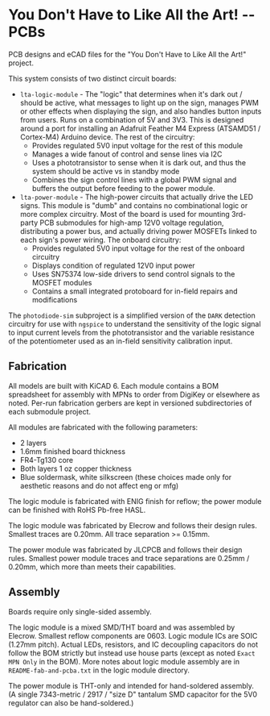 
You Don't Have to Like All the Art! -- PCBs
===========================================

PCB designs and eCAD files for the "You Don't Have to Like All the Art!" project.

This system consists of two distinct circuit boards:

* `lta-logic-module` - The "logic" that determines when it's dark out / should be active, what
  messages to light up on the sign, manages PWM or other effects when displaying the sign, and
  also handles button inputs from users. Runs on a combination of 5V and 3V3. This is designed
  around a port for installing an Adafruit Feather M4 Express (ATSAMD51 / Cortex-M4) Arduino
  device. The rest of the circuitry:
  * Provides regulated 5V0 input voltage for the rest of this module
  * Manages a wide fanout of control and sense lines via I2C
  * Uses a phototransistor to sense when it is dark out, and thus the system should be active
    vs in standby mode
  * Combines the sign control lines with a global PWM signal and buffers the output before feeding
    to the power module.
* `lta-power-module` - The high-power circuits that actually drive the LED signs. This module is
  "dumb" and contains no combinational logic or more complex circuitry. Most of the board is used
  for mounting 3rd-party PCB submodules for high-amp 12V0 voltage regulation, distributing a
  power bus, and actually driving power MOSFETs linked to each sign's power wiring. The onboard
  circuitry:
  * Provides regulated 5V0 input voltage for the rest of the onboard circuitry
  * Displays condition of regulated 12V0 input power
  * Uses SN75374 low-side drivers to send control signals to the MOSFET modules
  * Contains a small integrated protoboard for in-field repairs and modifications

The `photodiode-sim` subproject is a simplified version of the `DARK` detection circuitry for use
with `ngspice` to understand the sensitivity of the logic signal to input current levels from the
phototransistor and the variable resistance of the potentiometer used as an in-field sensitivity
calibration input.

Fabrication
-----------

All models are built with KiCAD 6. Each module contains a BOM spreadsheet for assembly with MPNs to
order from DigiKey or elsewhere as noted. Per-run fabrication gerbers are kept in versioned
subdirectories of each submodule project.

All modules are fabricated with the following parameters:

* 2 layers
* 1.6mm finished board thickness
* FR4-Tg130 core
* Both layers 1 oz copper thickness
* Blue soldermask, white silkscreen (these choices made only for aesthetic reasons and do not
  affect eng or mfg)

The logic module is fabricated with ENIG finish for reflow; the power module can be finished
with RoHS Pb-free HASL.

The logic module was fabricated by Elecrow and follows their design rules. Smallest
traces are 0.20mm. All trace separation >= 0.15mm.

The power module was fabricated by JLCPCB and follows their design rules. Smallest power module
traces and trace separations are 0.25mm / 0.20mm, which more than meets their capabilities.

Assembly
--------

Boards require only single-sided assembly.

The logic module is a mixed SMD/THT board and was assembled by Elecrow. Smallest reflow components
are 0603. Logic module ICs are SOIC (1.27mm pitch). Actual LEDs, resistors, and IC decoupling
capacitors do not follow the BOM strictly but instead use house parts (except as noted `Exact MPN
Only` in the BOM). More notes about logic module assembly are in `README-fab-and-pcba.txt` in
the logic module directory.

The power module is THT-only and intended for hand-soldered assembly. (A single 7343-metric / 2917
/ "size D" tantalum SMD capacitor for the 5V0 regulator can also be hand-soldered.)

